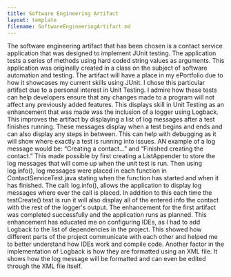 ```yaml
---
title: Software Engineering Artifact
layout: template
filename: SoftwareEngineeringArtifact.md
--- 
```


The software engineering artifact that has been chosen is a contact service application that was designed to implement JUnit testing. The application tests a series of methods using hard coded string values as arguments. This application was originally created in a class on the subject of software automation and testing. 
	The artifact will have a place in my ePortfolio due to how it showcases my current skills using JUnit. I chose this particular artifact due to a personal interest in Unit Testing. I admire how these tests can help developers ensure that any changes made to a program will not affect any previously added features. This displays skill in Unit Testing as an enhancement that was made was the inclusion of a logger using Logback. This improves the artifact by displaying a list of log messages after a test finishes running. These messages display when a test begins and ends and can also display any steps in between. This can help with debugging as it will show where exactly a test is running into issues. AN example of a log message would be: “Creating a contact...” and “Finished creating the contact.”
	This made possible by first creating a ListAppender to store the log messages that will come up when the unit test is run. Then using log.info(), log messages were placed in each function in ContactServiceTest.java stating when the function has started and when it has finished. The call: log.info(), allows the application to display log messages where ever the call is placed.  In addition to this each time the testCreate() test is run it will also display all of the entered info the contact with the rest of the logger's output. 
	The enhancement for the first artifact was completed successfully and the application runs as planned. This enhancement has educated me on configuring IDEs, as I had to add Logback to the list of dependencies in the project. This showed how different parts of the project communicate with each other and helped me to better understand how IDEs work and compile code. Another factor in the implementation of Logback is how they are formatted using an XML file. It shows how the log message will be formatted and can even be edited through the XML file itself. 

